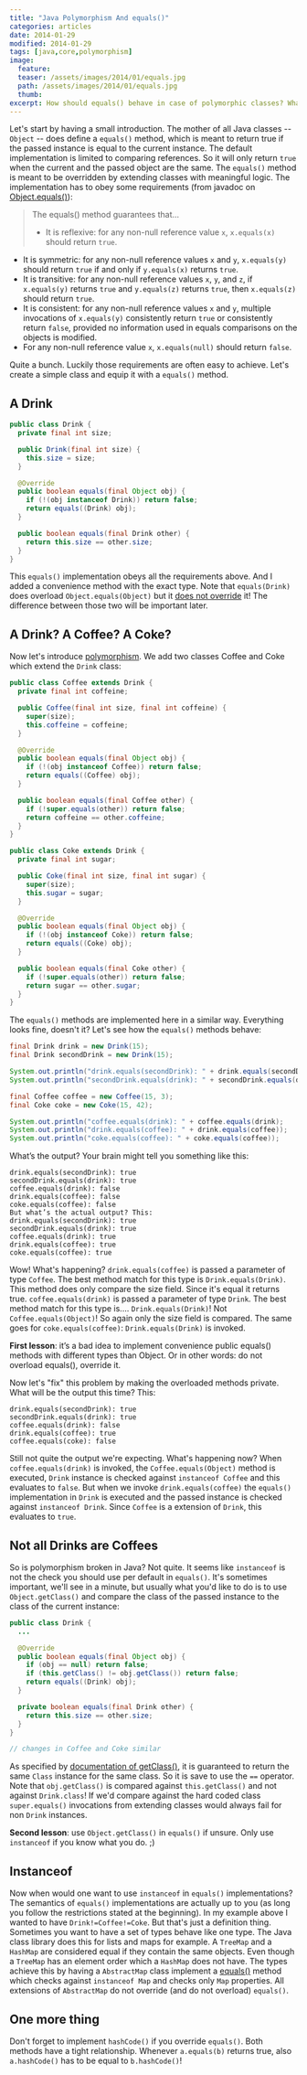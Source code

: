 ```yaml
---
title: "Java Polymorphism And equals()"
categories: articles
date: 2014-01-29
modified: 2014-01-29
tags: [java,core,polymorphism]
image:
  feature: 
  teaser: /assets/images/2014/01/equals.jpg
  path: /assets/images/2014/01/equals.jpg
  thumb: 
excerpt: How should equals() behave in case of polymorphic classes? What are the pitfalls here?
---
```


Let's start by having a small introduction. The mother of all Java classes -- `Object` -- does define a `equals()` method, which is meant to return true if the passed instance is equal to the current instance. The default implementation is limited to comparing references. So it will only return `true` when the current and the passed object are the same. The `equals()` method is meant to be overridden by extending classes with meaningful logic. The implementation has to obey some requirements (from javadoc on [Object.equals()]):

> The equals() method guarantees that...
>
> * It is reflexive: for any non-null reference value `x`, `x.equals(x)` should return `true`.
* It is symmetric: for any non-null reference values `x` and `y`, `x.equals(y)` should return `true` if and only if `y.equals(x)` returns `true`.
* It is transitive: for any non-null reference values `x`, `y`, and `z`, if `x.equals(y)` returns `true` and `y.equals(z)` returns `true`, then `x.equals(z)` should return `true`.
* It is consistent: for any non-null reference values `x` and `y`, multiple invocations of `x.equals(y)` consistently return `true` or consistently return `false`, provided no information used in equals comparisons on the objects is modified.
* For any non-null reference value `x`, `x.equals(null)` should return `false`.

Quite a bunch. Luckily those requirements are often easy to achieve. Let's create a simple class and equip it with a `equals()` method.

## A Drink
```java
public class Drink {
  private final int size;

  public Drink(final int size) {
    this.size = size;
  }

  @Override
  public boolean equals(final Object obj) {
    if (!(obj instanceof Drink)) return false;
    return equals((Drink) obj);
  }

  public boolean equals(final Drink other) {
    return this.size == other.size;
  }
}
```

This `equals()` implementation obeys all the requirements above. And I added a convenience method with the exact type. Note that `equals(Drink)` does overload `Object.equals(Object)` but it [does not override] it! The difference between those two will be important later.

## A Drink? A Coffee? A Coke?
Now let's introduce [polymorphism]. We add two classes Coffee and Coke which extend the `Drink` class:

```java
public class Coffee extends Drink {
  private final int coffeine;

  public Coffee(final int size, final int coffeine) {
    super(size);
    this.coffeine = coffeine;
  }

  @Override
  public boolean equals(final Object obj) {
    if (!(obj instanceof Coffee)) return false;
    return equals((Coffee) obj);
  }

  public boolean equals(final Coffee other) {
    if (!super.equals(other)) return false;
    return coffeine == other.coffeine;
  }
}

public class Coke extends Drink {
  private final int sugar;

  public Coke(final int size, final int sugar) {
    super(size);
    this.sugar = sugar;
  }

  @Override
  public boolean equals(final Object obj) {
    if (!(obj instanceof Coke)) return false;
    return equals((Coke) obj);
  }

  public boolean equals(final Coke other) {
    if (!super.equals(other)) return false;
    return sugar == other.sugar;
  }
}
```

The `equals()` methods are implemented here in a similar way. Everything looks fine, doesn't it? Let's see how the `equals()` methods behave:

```java
final Drink drink = new Drink(15);
final Drink secondDrink = new Drink(15);

System.out.println("drink.equals(secondDrink): " + drink.equals(secondDrink));
System.out.println("secondDrink.equals(drink): " + secondDrink.equals(drink));

final Coffee coffee = new Coffee(15, 3);
final Coke coke = new Coke(15, 42);

System.out.println("coffee.equals(drink): " + coffee.equals(drink);
System.out.println("drink.equals(coffee): " + drink.equals(coffee));
System.out.println("coke.equals(coffee): " + coke.equals(coffee));
```

What’s the output? Your brain might tell you something like this:

~~~
drink.equals(secondDrink): true
secondDrink.equals(drink): true
coffee.equals(drink): false
drink.equals(coffee): false
coke.equals(coffee): false
But what’s the actual output? This:
drink.equals(secondDrink): true
secondDrink.equals(drink): true
coffee.equals(drink): true
drink.equals(coffee): true
coke.equals(coffee): true
~~~

Wow! What's happening? `drink.equals(coffee)` is passed a parameter of type `Coffee`. The best method match for this type is `Drink.equals(Drink)`. This method does only compare the size field. Since it's equal it returns true. `coffee.equals(drink)` is passed a parameter of type `Drink`. The best method match for this type is.... `Drink.equals(Drink)`! Not `Coffee.equals(Object)`! So again only the size field is compared. The same goes for `coke.equals(coffee)`: `Drink.equals(Drink)` is invoked.

**First lesson**: it’s a bad idea to implement convenience public equals() methods with different types than Object. Or in other words: do not overload equals(), override it.

Now let's "fix" this problem by making the overloaded methods private. What will be the output this time? This:

~~~
drink.equals(secondDrink): true
secondDrink.equals(drink): true
coffee.equals(drink): false
drink.equals(coffee): true
coffee.equals(coke): false
~~~

Still not quite the output we're expecting. What's happening now? When `coffee.equals(drink)` is invoked, the `Coffee.equals(Object)` method is executed, `Drink` instance is checked against `instanceof Coffee` and this evaluates to `false`. But when we invoke `drink.equals(coffee)` the `equals()` implementation in `Drink` is executed and the passed instance is checked against `instanceof Drink`. Since `Coffee` is a extension of `Drink`, this evaluates to `true`.

## Not all Drinks are Coffees
So is polymorphism broken in Java? Not quite. It seems like `instanceof` is not the check you should use per default in `equals()`. It's sometimes important, we'll see in a minute, but usually what you'd like to do is to use `Object.getClass()` and compare the class of the passed instance to the class of the current instance:

```java
public class Drink {
  ...

  @Override
  public boolean equals(final Object obj) {
    if (obj == null) return false;
    if (this.getClass() != obj.getClass()) return false;
    return equals((Drink) obj);
  }

  private boolean equals(final Drink other) {
    return this.size == other.size;
  }
}

// changes in Coffee and Coke similar
```

As specified by [documentation of getClass()], it is guaranteed to return the same `Class` instance for the same class. So it is save to use the `==` operator. Note that `obj.getClass()` is compared against `this.getClass()` and not against `Drink.class`! If we'd compare against the hard coded class `super.equals()` invocations from extending classes would always fail for non `Drink` instances.

**Second lesson**: use `Object.getClass()` in `equals()` if unsure. Only use `instanceof` if you know what you do. ;)

## Instanceof
Now when would one want to use `instanceof` in `equals()` implementations? The semantics of `equals()` implementations are actually up to you (as long you follow the restrictions stated at the beginning). In my example above I wanted to have `Drink!=Coffee!=Coke`. But that's just a definition thing. Sometimes you want to have a set of types behave like one type. The Java class library does this for lists and maps for example. A `TreeMap` and a `HashMap` are considered equal if they contain the same objects. Even though a `TreeMap` has an element order which a `HashMap` does not have. The types achieve this by having a `AbstractMap` class implement a [equals()] method which checks against `instanceof Map` and checks only `Map` properties. All extensions of `AbstractMap` do not override (and do not overload) `equals()`.

## One more thing
Don't forget to implement `hashCode()` if you override `equals()`. Both methods have a tight relationship. Whenever `a.equals(b)` returns true, also `a.hashCode()` has to be equal to `b.hashCode()`!

[Object.equals()]: https://docs.oracle.com/javase/7/docs/api/java/lang/Object.html#equals%28java.lang.Object%29
[does not override]: https://stackoverflow.com/questions/10568772/overloaded-and-overridden-in-java
[polymorphism]: https://en.wikipedia.org/wiki/Polymorphism_%28computer_science%29
[documentation of getClass()]: https://docs.oracle.com/javase/7/docs/api/java/lang/Object.html#getClass%28%29
[equals()]: https://docs.oracle.com/javase/8/docs/api/java/util/AbstractMap.html#equals-java.lang.Object-
